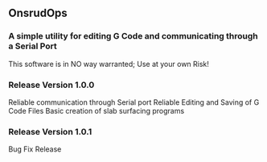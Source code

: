## OnsrudOps

### A simple utility for editing G Code and communicating through a Serial Port


This software is in NO way warranted; Use at your own Risk!


### Release Version 1.0.0
Reliable communication through Serial port
Reliable Editing and Saving of G Code Files
Basic creation of slab surfacing programs

### Release Version 1.0.1
Bug Fix Release
